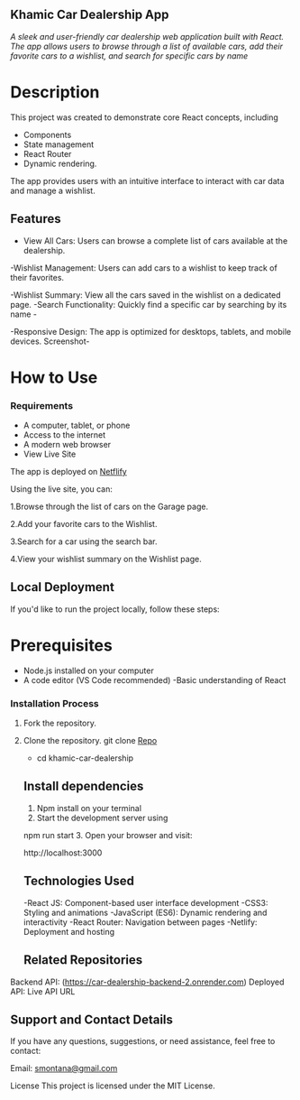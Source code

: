 ## Khamic Car Dealership App

_A sleek and user-friendly car dealership web application built with React. The app allows users to browse through a list of available cars, add their favorite cars to a wishlist, and search for specific cars by name_

# Description

This project was created to demonstrate core React concepts, including

- Components
- State management
- React Router
- Dynamic rendering.

The app provides users with an intuitive interface to interact with car data and manage a wishlist.

## Features

- View All Cars: Users can browse a complete list of cars available at the dealership.

-Wishlist Management: Users can add cars to a wishlist to keep track of their favorites.

-Wishlist Summary: View all the cars saved in the wishlist on a dedicated page.
-Search Functionality: Quickly find a specific car by searching by its name -

-Responsive Design: The app is optimized for desktops, tablets, and mobile devices.
Screenshot-

# How to Use

### Requirements

- A computer, tablet, or phone
- Access to the internet
- A modern web browser
- View Live Site

The app is deployed on
[Netflify](https://cute-smakager-cc7472.netlify.app/)

Using the live site, you can:

1.Browse through the list of cars on the Garage page.

2.Add your favorite cars to the Wishlist.

3.Search for a car using the search bar.

4.View your wishlist summary on the Wishlist page.

## Local Deployment

If you'd like to run the project locally, follow these steps:

# Prerequisites

- Node.js installed on your computer
- A code editor (VS Code recommended)
  -Basic understanding of React

### Installation Process

1. Fork the repository.
2. Clone the repository.
   git clone [Repo](git@github.com:Emannuh254/car-dealership.git)

   - cd khamic-car-dealership

   ## Install dependencies

   1. Npm install on your terminal
   2. Start the development server using

   npm run start 3. Open your browser and visit:

   http://localhost:3000

   ## Technologies Used

   -React JS: Component-based user interface development
   -CSS3: Styling and animations
   -JavaScript (ES6): Dynamic rendering and interactivity
   -React Router: Navigation between pages
   -Netlify: Deployment and hosting

   ## Related Repositories

Backend API: (https://car-dealership-backend-2.onrender.com)
Deployed API: Live API URL

## Support and Contact Details

If you have any questions, suggestions, or need assistance, feel free to contact:

Email: smontana@gmail.com

License
This project is licensed under the MIT License.
